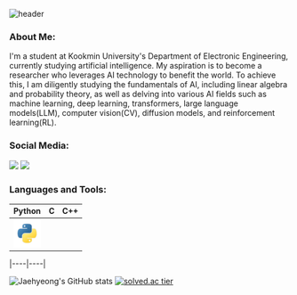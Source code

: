 ![header](https://capsule-render.vercel.app/api?type=soft&color=auto&height=300&section=header&text=Welcome%20JaeHyeongZone&fontSize=50)

### About Me:

I'm a student at Kookmin University's Department of Electronic Engineering, currently studying artificial intelligence. My aspiration is to become a researcher who leverages AI technology to benefit the world. To achieve this, I am diligently studying the fundamentals of AI, including linear algebra and probability theory, as well as delving into various AI fields such as machine learning, deep learning, transformers, large language models(LLM), computer vision(CV), diffusion models, and reinforcement learning(RL).



### Social Media:

<a href="https://www.notion.so/DashBoard-0636684aec444effb23c564584394fe6" target="_blank"><img src="https://img.shields.io/badge/Notion-000000?style=plastic&logo=Notion&logoColor=white"/></a>
<a href="https://www.instagram.com/_jaehyeong_ee/" target="_blank"><img src="https://img.shields.io/badge/Instagram-E4405F?style=plastic&logo=Instagram&logoColor=white"/></a>



### Languages and Tools:

| Python |   C   |   C++   |
|:------:|-------|---------|
|<img src="https://raw.githubusercontent.com/github/explore/main/topics/python/python.png" alt="Python Icon" width="50" height="50"/>


|----|----|










![Jaehyeong's GitHub stats](https://github-readme-stats.vercel.app/api?username=JAEHYEONG8121&show_icons=true&theme=radical)
[![solved.ac tier](http://mazassumnida.wtf/api/generate_badge?boj=harry8121)](https://solved.ac/harry8121)

<!---
JAEHYEONG8121/JAEHYEONG8121 is a ✨ special ✨ repository because its `README.md` (this file) appears on your GitHub profile.
You can click the Preview link to take a look at your changes.
--->
